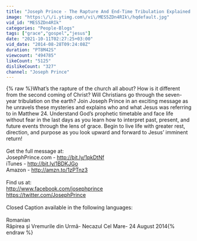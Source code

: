 ```yaml
---
title: "Joseph Prince - The Rapture And End-Time Tribulation Explained - 24 Aug 14"
image: "https:\/\/i.ytimg.com\/vi\/MES5ZDn4RIk\/hqdefault.jpg"
vid_id: "MES5ZDn4RIk"
categories: "People-Blogs"
tags: ["grace","gospel","jesus"]
date: "2021-10-11T02:27:25+03:00"
vid_date: "2014-08-28T09:24:08Z"
duration: "PT8M42S"
viewcount: "494785"
likeCount: "5125"
dislikeCount: "327"
channel: "Joseph Prince"
---
```

{% raw %}What’s the rapture of the church all about? How is it different from the second coming of Christ? Will Christians go through the seven-year tribulation on the earth? Join Joseph Prince in an exciting message as he unravels these mysteries and explains who and what Jesus was referring to in Matthew 24. Understand God’s prophetic timetable and face life without fear in the last days as you learn how to interpret past, present, and future events through the lens of grace. Begin to live life with greater rest, direction, and purpose as you look upward and forward to Jesus’ imminent return!<br /><br />Get the full message at:<br />JosephPrince.com - <a rel="nofollow" target="blank" href="http://bit.ly/1pkDtNf">http://bit.ly/1pkDtNf</a><br />iTunes - <a rel="nofollow" target="blank" href="http://bit.ly/1BDKJGo">http://bit.ly/1BDKJGo</a><br />Amazon - <a rel="nofollow" target="blank" href="http://amzn.to/1zPTnz3">http://amzn.to/1zPTnz3</a><br /><br />Find us at:<br /><a rel="nofollow" target="blank" href="http://www.facebook.com/josephprince">http://www.facebook.com/josephprince</a><br /><a rel="nofollow" target="blank" href="https://twitter.com/JosephPrince">https://twitter.com/JosephPrince</a><br /><br />Closed Caption available in the following languages:<br /><br />Romanian<br />Răpirea și Vremurile din Urmă- Necazul Cel Mare- 24 August 2014{% endraw %}
